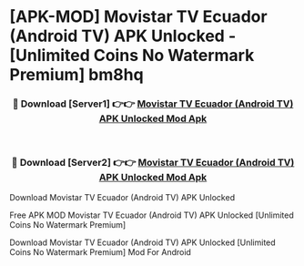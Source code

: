 # [APK-MOD] Movistar TV Ecuador (Android TV) APK Unlocked - [Unlimited Coins No Watermark Premium] bm8hq



<div align="center">
<h3>🔴 Download [Server1] 👉👉 <a href="https://momento.my/?title=Movistar_TV_Ecuador_(Android_TV)_APK_Unlocked">Movistar TV Ecuador (Android TV) APK Unlocked Mod Apk</a></h3><br>

<h3>🔴 Download [Server2] 👉👉 <a href="https://momento.my/?title=Movistar_TV_Ecuador_(Android_TV)_APK_Unlocked">Movistar TV Ecuador (Android TV) APK Unlocked Mod Apk</a></h3>
</div>



Download Movistar TV Ecuador (Android TV) APK Unlocked 

Free APK MOD Movistar TV Ecuador (Android TV) APK Unlocked [Unlimited Coins No Watermark Premium]

Download Movistar TV Ecuador (Android TV) APK Unlocked [Unlimited Coins No Watermark Premium] Mod For Android
